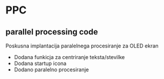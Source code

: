 # PPC
## parallel processing code

Poskusna implantacija paralelnega procesiranje za OLED ekran

- Dodana funkicja za centriranje teksta/stevilke
- Dodana startup icona
- Dodano paralelno procesiranje

